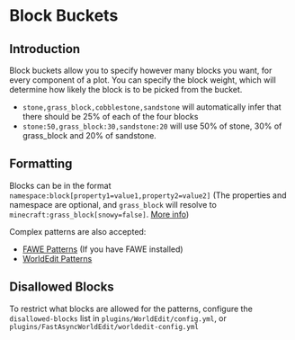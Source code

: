# Block Buckets

## Introduction

Block buckets allow you to specify however many blocks you want, for every component of a plot. You can specify the block weight, which will determine how likely the block is to be picked from the bucket.

* `stone,grass_block,cobblestone,sandstone` will automatically infer that there should be 25% of each of the four blocks
* `stone:50,grass_block:30,sandstone:20` will use 50% of stone, 30% of grass_block and 20% of sandstone.

## Formatting

Blocks can be in the format `namespace:block[property1=value1,property2=value2]` (The properties and namespace are optional, and `grass_block` will resolve to `minecraft:grass_block[snowy=false]`. [More info](https://minecraft.gamepedia.com/Block_states))

Complex patterns are also accepted:

* [FAWE Patterns](/fastasyncworldedit/patterns) (If you have FAWE installed)
* [WorldEdit Patterns](https://worldedit.enginehub.org/en/latest/usage/general/patterns/)

## Disallowed Blocks

To restrict what blocks are allowed for the patterns, configure the `disallowed-blocks` list in `plugins/WorldEdit/config.yml`, or `plugins/FastAsyncWorldEdit/worldedit-config.yml`
